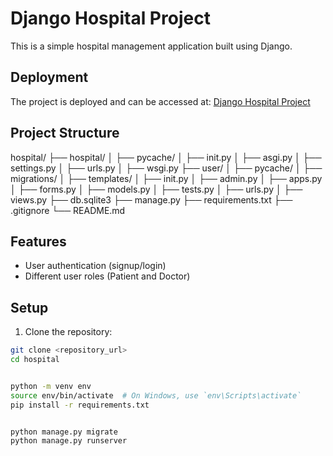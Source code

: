 # Django Hospital Project

This is a simple hospital management application built using Django.

## Deployment

The project is deployed and can be accessed at: [Django Hospital Project](https://nikh27.pythonanywhere.com/)

## Project Structure

hospital/
├── hospital/
│ ├── pycache/
│ ├── init.py
│ ├── asgi.py
│ ├── settings.py
│ ├── urls.py
│ ├── wsgi.py
├── user/
│ ├── pycache/
│ ├── migrations/
│ ├── templates/
│ ├── init.py
│ ├── admin.py
│ ├── apps.py
│ ├── forms.py
│ ├── models.py
│ ├── tests.py
│ ├── urls.py
│ ├── views.py
├── db.sqlite3
├── manage.py
├── requirements.txt
├── .gitignore
└── README.md


## Features

- User authentication (signup/login)
- Different user roles (Patient and Doctor)

## Setup

1. Clone the repository:

```sh
git clone <repository_url>
cd hospital


python -m venv env
source env/bin/activate  # On Windows, use `env\Scripts\activate`
pip install -r requirements.txt


python manage.py migrate
python manage.py runserver